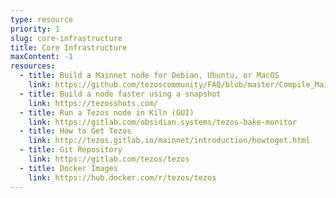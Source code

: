 ```yaml
---
type: resource
priority: 1
slug: core-infrastructure
title: Core Infrastructure
maxContent: -1
resources:
  - title: Build a Mainnet node for Debian, Ubuntu, or MacOS
    link: https://github.com/tezoscommunity/FAQ/blob/master/Compile_Mainnet.md
  - title: Build a node faster using a snapshot
    link: https://tezosshots.com/
  - title: Run a Tezos node in Kiln (GUI)
    link: https://gitlab.com/obsidian.systems/tezos-bake-monitor
  - title: How to Get Tezos 
    link: http://tezos.gitlab.io/mainnet/introduction/howtoget.html
  - title: Git Repository
    link: https://gitlab.com/tezos/tezos
  - title: Docker Images
    link: https://hub.docker.com/r/tezos/tezos
---
```

